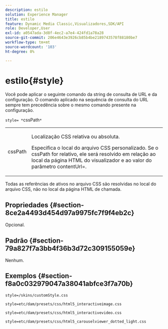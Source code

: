 ```yaml
---
description: estilo
solution: Experience Manager
title: estilo
feature: Dynamic Media Classic,Visualizadores,SDK/API
role: Developer,User
exl-id: a0547ada-3d8f-4ec2-a7e4-424fd1a78a28
source-git-commit: 206e4643e3926cb85b4be2189743578f88180be7
workflow-type: tm+mt
source-wordcount: '103'
ht-degree: 0%

---
```


# estilo{#style}

Você pode aplicar o seguinte comando da string de consulta de URL e da configuração. O comando aplicado na sequência de consulta do URL sempre tem precedência sobre o mesmo comando presente na configuração.

`style= *`cssPath`*`

<table id="table_F800F787CF0342749B934DAEB600C0EB"> 
 <tbody> 
  <tr> 
   <td colname="col1"> <p> <span class="codeph"> <span class="varname"> cssPath</span> </span> </p> </td> 
   <td colname="col2"> <p> Localização CSS relativa ou absoluta. </p> <p>Especifica o local do arquivo CSS personalizado. Se o <span class="codeph"><span class="varname"> cssPath</span></span> for relativo, ele será resolvido em relação ao local da página HTML do visualizador e ao valor do parâmetro <span class="codeph"> contentUrl=</span>. </p> </td> 
  </tr> 
 </tbody> 
</table>

Todas as referências de ativos no arquivo CSS são resolvidas no local do arquivo CSS, não no local da página HTML de chamada.

## Propriedades {#section-8ce2a4493d454d97a9975fc7f9f4eb2c}

Opcional.

## Padrão {#section-79a827f7a3bb4f36b3d72c309155059e}

Nenhum.

## Exemplos {#section-f8a0c032979047a38041abfce3f7a70b}

`style=/skins/customStyle.css`

`style=etc/dam/presets/css/html5_interactiveimage.css`

`style=etc/dam/presets/css/html5_interactivevideo.css`

`style=etc/dam/presets/css/html5_carouselviewer_dotted_light.css`

